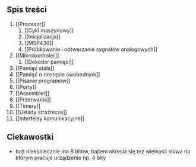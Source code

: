 ## Spis treści
1. [[Procesor]]
	1. [[Cykl maszynowy]]
	2. [[Inicjalizacja]]
	3. [[MSP430]]
	4. [[Próbkowanie i odtwarzanie sygnałów analogowych]]
2. [[Mikrokontroler]]
	1. [[Dekoder pamięci]]
3. [[Pamięć stała]]
4. [[Pamięć o dostępie swobodnym]]
5. [[Pisanie programów]]
6. [[Porty]]
7. [[Assembler]]
8. [[Przerwania]]
9. [[Timery]]
10. [[Układy strażnicze]]
11. [[Interfejsy komunikacyjne]]

## Ciekawostki
- bajt niekoniecznie ma 8 bitów, bajtem okresla się też wielkość słowa na którym pracuje urządzenie np. 4 bity